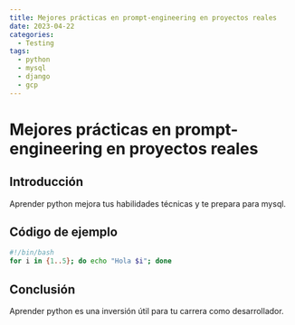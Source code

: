 ```yaml
---
title: Mejores prácticas en prompt-engineering en proyectos reales
date: 2023-04-22
categories:
  - Testing
tags:
  - python
  - mysql
  - django
  - gcp
---
```


# Mejores prácticas en prompt-engineering en proyectos reales

## Introducción

Aprender python mejora tus habilidades técnicas y te prepara para mysql.

## Código de ejemplo

```bash
#!/bin/bash
for i in {1..5}; do echo "Hola $i"; done
```

## Conclusión

Aprender python es una inversión útil para tu carrera como desarrollador.